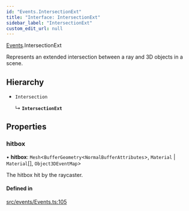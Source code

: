 ```yaml
---
id: "Events.IntersectionExt"
title: "Interface: IntersectionExt"
sidebar_label: "IntersectionExt"
custom_edit_url: null
---
```


[Events](../namespaces/Events.md).IntersectionExt

Represents an extended intersection between a ray and 3D objects in a scene.

## Hierarchy

- `Intersection`

  ↳ **`IntersectionExt`**

## Properties

### hitbox

• **hitbox**: `Mesh`<`BufferGeometry`<`NormalBufferAttributes`\>, `Material` \| `Material`[], `Object3DEventMap`\>

The hitbox hit by the raycaster.

#### Defined in

[src/events/Events.ts:105](https://github.com/agargaro/three.ez/blob/935aabc/src/events/Events.ts#L105)
